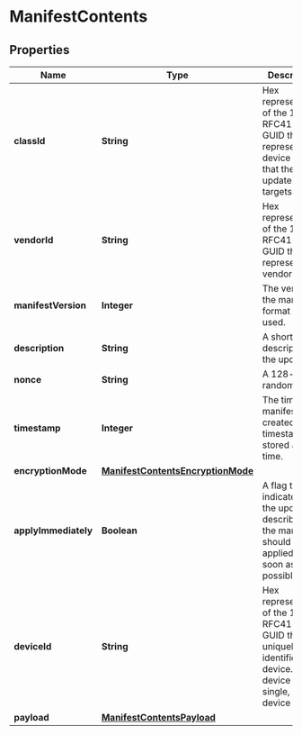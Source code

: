 
# ManifestContents

## Properties
Name | Type | Description | Notes
------------ | ------------- | ------------- | -------------
**classId** | **String** | Hex representation of the 128-bit RFC4122 GUID that represents the device class that the update targets. |  [optional]
**vendorId** | **String** | Hex representation of the 128-bit RFC4122 GUID that represents the vendor. |  [optional]
**manifestVersion** | **Integer** | The version of the manifest format being used. |  [optional]
**description** | **String** | A short description of the update. |  [optional]
**nonce** | **String** | A 128-bit random field |  [optional]
**timestamp** | **Integer** | The time the manifest was created. The timestamp is stored as Unix time. |  [optional]
**encryptionMode** | [**ManifestContentsEncryptionMode**](ManifestContentsEncryptionMode.md) |  |  [optional]
**applyImmediately** | **Boolean** | A flag that indicates that the update described by the manifest should be applied as soon as possible. |  [optional]
**deviceId** | **String** | Hex representation of the 128-bit RFC4122 GUID that uniquely identifies the device. Each device has a single, unique device ID. |  [optional]
**payload** | [**ManifestContentsPayload**](ManifestContentsPayload.md) |  |  [optional]



